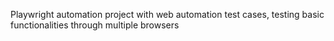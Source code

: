 Playwright automation project with web automation test cases, testing basic functionalities through multiple browsers
